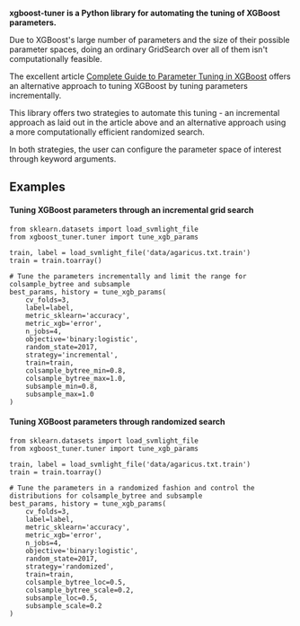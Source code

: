**xgboost-tuner is a Python library for automating the tuning of XGBoost parameters.**

Due to XGBoost's large number of parameters and the size of their possible parameter spaces, doing an ordinary GridSearch over all of them isn't computationally feasible.
 
The excellent article [Complete Guide to Parameter Tuning in XGBoost](https://www.analyticsvidhya.com/blog/2016/03/complete-guide-parameter-tuning-xgboost-with-codes-python/) offers an alternative approach to tuning XGBoost by tuning parameters incrementally.

This library offers two strategies to automate this tuning - an incremental approach as laid out in the article above and an alternative approach using a more computationally efficient randomized search.

In both strategies, the user can configure the parameter space of interest through keyword arguments.

## Examples

#### Tuning XGBoost parameters through an incremental grid search

```
from sklearn.datasets import load_svmlight_file
from xgboost_tuner.tuner import tune_xgb_params

train, label = load_svmlight_file('data/agaricus.txt.train')
train = train.toarray()

# Tune the parameters incrementally and limit the range for colsample_bytree and subsample
best_params, history = tune_xgb_params(
    cv_folds=3,
    label=label,
    metric_sklearn='accuracy',
    metric_xgb='error',
    n_jobs=4,
    objective='binary:logistic',
    random_state=2017,
    strategy='incremental',
    train=train,
    colsample_bytree_min=0.8,
    colsample_bytree_max=1.0,
    subsample_min=0.8,
    subsample_max=1.0
)
```

#### Tuning XGBoost parameters through randomized search

```
from sklearn.datasets import load_svmlight_file
from xgboost_tuner.tuner import tune_xgb_params

train, label = load_svmlight_file('data/agaricus.txt.train')
train = train.toarray()

# Tune the parameters in a randomized fashion and control the distributions for colsample_bytree and subsample
best_params, history = tune_xgb_params(
    cv_folds=3,
    label=label,
    metric_sklearn='accuracy',
    metric_xgb='error',
    n_jobs=4,
    objective='binary:logistic',
    random_state=2017,
    strategy='randomized',
    train=train,
    colsample_bytree_loc=0.5,
    colsample_bytree_scale=0.2,
    subsample_loc=0.5,
    subsample_scale=0.2
)
```